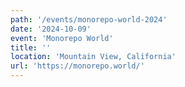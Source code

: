 ```yaml
---
path: '/events/monorepo-world-2024'
date: '2024-10-09'
event: 'Monorepo World'
title: ''
location: 'Mountain View, California'
url: 'https://monorepo.world/'
---
```

